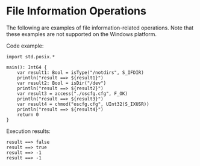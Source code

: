 # File Information Operations

The following are examples of file information-related operations. Note that these examples are not supported on the Windows platform.

Code example:

<!-- verify -->

```cangjie
import std.posix.*

main(): Int64 {
    var result1: Bool = isType("/notdirs", S_IFDIR)
    println("result ==> ${result1}")
    var result2: Bool = isDir("/dev")
    println("result ==> ${result2}")
    var result3 = access("./oscfg.cfg", F_OK)
    println("result ==> ${result3}")
    var result4 = chmod("oscfg.cfg", UInt32(S_IXUSR))
    println("result ==> ${result4}")
    return 0
}
```

Execution results:

```text
result ==> false
result ==> true
result ==> -1
result ==> -1
```